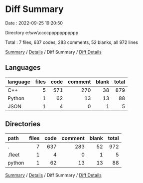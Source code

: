 # Diff Summary

Date : 2022-09-25 19:20:50

Directory e:\\ww\\ccccppppppppppp

Total : 7 files,  637 codes, 283 comments, 52 blanks, all 972 lines

[Summary](results.md) / [Details](details.md) / Diff Summary / [Diff Details](diff-details.md)

## Languages
| language | files | code | comment | blank | total |
| :--- | ---: | ---: | ---: | ---: | ---: |
| C++ | 5 | 571 | 270 | 38 | 879 |
| Python | 1 | 62 | 13 | 13 | 88 |
| JSON | 1 | 4 | 0 | 1 | 5 |

## Directories
| path | files | code | comment | blank | total |
| :--- | ---: | ---: | ---: | ---: | ---: |
| . | 7 | 637 | 283 | 52 | 972 |
| .fleet | 1 | 4 | 0 | 1 | 5 |
| python | 1 | 62 | 13 | 13 | 88 |

[Summary](results.md) / [Details](details.md) / Diff Summary / [Diff Details](diff-details.md)